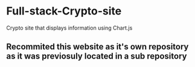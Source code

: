 # Full-stack-Crypto-site
Crypto  site that displays information using Chart.js

## Recommited this website as it's own repository as it was previosuly located in a sub repository
